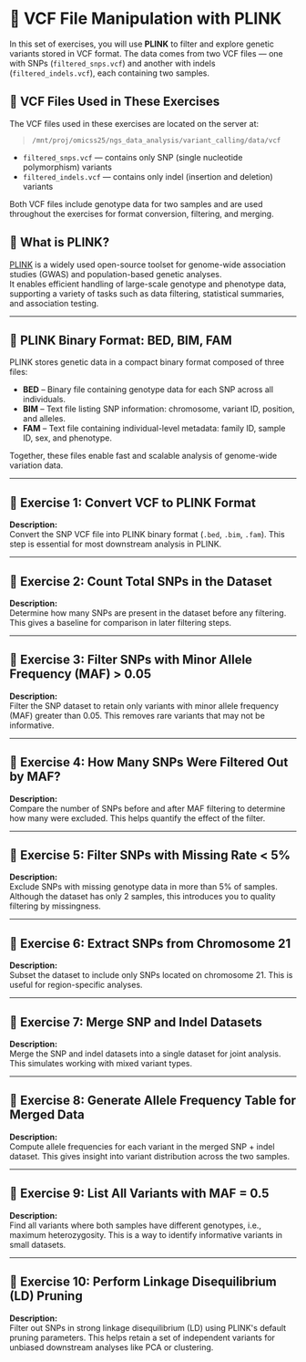# 🧬 VCF File Manipulation with PLINK

In this set of exercises, you will use **PLINK** to filter and explore genetic variants stored in VCF format. The data comes from two VCF files — one with SNPs (`filtered_snps.vcf`) and another with indels (`filtered_indels.vcf`), each containing two samples.

## 📂 VCF Files Used in These Exercises

The VCF files used in these exercises are located on the server at:
 > `/mnt/proj/omicss25/ngs_data_analysis/variant_calling/data/vcf`


- `filtered_snps.vcf` — contains only SNP (single nucleotide polymorphism) variants  
- `filtered_indels.vcf` — contains only indel (insertion and deletion) variants  

Both VCF files include genotype data for two samples and are used throughout the exercises for format conversion, filtering, and merging.


## 🧬 What is PLINK?

[PLINK](https://www.cog-genomics.org/plink/) is a widely used open-source toolset for genome-wide association studies (GWAS) and population-based genetic analyses.  
It enables efficient handling of large-scale genotype and phenotype data, supporting a variety of tasks such as data filtering, statistical summaries, and association testing.

---

## 📂 PLINK Binary Format: BED, BIM, FAM

PLINK stores genetic data in a compact binary format composed of three files:

- **BED** – Binary file containing genotype data for each SNP across all individuals.
- **BIM** – Text file listing SNP information: chromosome, variant ID, position, and alleles.
- **FAM** – Text file containing individual-level metadata: family ID, sample ID, sex, and phenotype.

Together, these files enable fast and scalable analysis of genome-wide variation data.



---

## 🔹 Exercise 1: Convert VCF to PLINK Format

**Description:**  
Convert the SNP VCF file into PLINK binary format (`.bed`, `.bim`, `.fam`). This step is essential for most downstream analysis in PLINK.

<!--
Command:
plink --vcf filtered_snps.vcf --make-bed --out snps

Explanation:
This command reads `filtered_snps.vcf` (with 2 samples) and writes the corresponding PLINK binary files to `snps.bed/.bim/.fam`.
-->

---

## 🔹 Exercise 2: Count Total SNPs in the Dataset

**Description:**  
Determine how many SNPs are present in the dataset before any filtering. This gives a baseline for comparison in later filtering steps.

<!--
Command:
plink --bfile snps --freq --out snp_counts

Explanation:
The `--freq` command computes allele frequencies and creates a `.frq` file where the total number of lines (minus the header) gives the number of SNPs.
-->

---

## 🔹 Exercise 3: Filter SNPs with Minor Allele Frequency (MAF) > 0.05

**Description:**  
Filter the SNP dataset to retain only variants with minor allele frequency (MAF) greater than 0.05. This removes rare variants that may not be informative.

<!--
Command:
plink --bfile snps --maf 0.05 --make-bed --out snps_maf05

Explanation:
This filters variants from the 2-sample SNP dataset based on a MAF threshold of 0.05 and outputs a new binary PLINK set.
-->

---

## 🔹 Exercise 4: How Many SNPs Were Filtered Out by MAF?

**Description:**  
Compare the number of SNPs before and after MAF filtering to determine how many were excluded. This helps quantify the effect of the filter.

<!--
Command:
# Before
plink --bfile snps --freq --out before_maf
# After
plink --bfile snps_maf05 --freq --out after_maf

# Then compare number of lines in before_maf.frq vs after_maf.frq (subtracting header)
-->

---

## 🔹 Exercise 5: Filter SNPs with Missing Rate < 5%

**Description:**  
Exclude SNPs with missing genotype data in more than 5% of samples. Although the dataset has only 2 samples, this introduces you to quality filtering by missingness.

<!--
Command:
plink --bfile snps --geno 0.05 --make-bed --out snps_geno05

Explanation:
The `--geno 0.05` flag filters out SNPs missing in more than 5% of samples (i.e., >1 call in a 2-sample dataset).
-->

---


## 🔹 Exercise 6: Extract SNPs from Chromosome 21

**Description:**  
Subset the dataset to include only SNPs located on chromosome 21. This is useful for region-specific analyses.

<!--
Command:
plink --bfile snps --chr 21 --make-bed --out snps_chr21

Explanation:
The `--chr 21` flag retains only chromosome 21 SNPs from the dataset.
-->

---

## 🔹 Exercise 7: Merge SNP and Indel Datasets

**Description:**  
Merge the SNP and indel datasets into a single dataset for joint analysis. This simulates working with mixed variant types.

<!--
Command:
# Convert indels
plink --vcf filtered_indels.vcf --make-bed --out indels

# Merge
plink --bfile snps --bmerge indels.bed indels.bim indels.fam --make-bed --out merged_variants
-->

---

## 🔹 Exercise 8: Generate Allele Frequency Table for Merged Data

**Description:**  
Compute allele frequencies for each variant in the merged SNP + indel dataset. This gives insight into variant distribution across the two samples.

<!--
Command:
plink --bfile merged_variants --freq --out merged_freq

Explanation:
This computes MAF for each variant in the merged dataset containing both SNPs and indels from 2 samples.
-->

---

## 🔹 Exercise 9: List All Variants with MAF = 0.5

**Description:**  
Find all variants where both samples have different genotypes, i.e., maximum heterozygosity. This is a way to identify informative variants in small datasets.

<!--
Command:
awk '$5 == 0.5' merged_freq.frq > maf_eq_05.txt
-->
---

## 🔹 Exercise 10: Perform Linkage Disequilibrium (LD) Pruning

**Description:**  
Filter out SNPs in strong linkage disequilibrium (LD) using PLINK's default pruning parameters. This helps retain a set of independent variants for unbiased downstream analyses like PCA or clustering.


<!--
Command:
plink --bfile snps --indep-pairwise 50 5 0.2 --out snps_pruned
plink --bfile snps --extract snps_pruned.prune.in --make-bed --out snps_ld_filtered

Explanation:
The first command identifies SNPs in approximate linkage equilibrium using a sliding window (50 SNPs, step size 5, r² threshold 0.2). The second command extracts only the pruned variants to create an LD-filtered dataset.
-->
